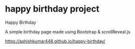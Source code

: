 # happy birthday project 
Happy Birthday

A simple birthday page made using Bootstrap & scrollReveal.js

https://ashishkumar448.github.io/happy-birthday/

